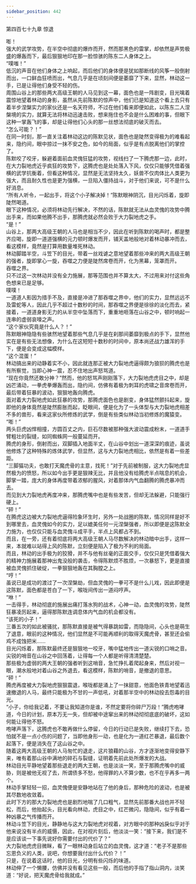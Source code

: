 ```yaml
---
sidebar_position: 442
---
```

 第四百七十九章 惊退


嘭！  
强大的武学攻势，在半空中彻底的爆炸而开，然而那黑色的雷掌，却依然是声势极盛的爆轰而下，最后狠狠地印在那一脸惊骇的陈东二人身体之上。  
“噗嗤！”  
低沉的声音在他们身体之上响起，而后他们的身体便是犹如那断线的风筝一般倒射而出，一口鲜血狂喷而出，气息几乎是在顷刻间便是萎靡了下来，显然，林动这一手，已是让得他们身受不轻的伤。  
周围山谷上的那些两大高级王朝的人马见到这一幕，面色也是一阵剧变，目光噙着震惊地望着林动的身影，虽然从先前陈默的惊声中，他们已是知道这个看上去只有着半步涅槃实力的家伙还是一名天符师，不过在他们看来即便如此，以陈东二人涅槃境的实力，就算无法将林动迅速击败，想来拖住也不会是什么困难的事，但眼下这种一掌轰飞的事，却是让得他们心头的那一丝想法彻底的破灭而去。  
“怎么可能？！”  
在同一时刻，那一直关注着林动这边的陈默见状，面色也是陡然变得极为的难看起来，隐约间，眼中掠过一抹不安之色，如今的局面，似乎是有点脱离他们的掌控了。  
陈默咬了咬牙，躲避着面前血灵傀狂猛的攻势，视线扫了一下腾虎那一边，此时，在大力裂地虎近乎疯狂的攻势下，这腾虎也是处处落入下风，仅仅只能够凭借着强横的武学抗衡着，但看这种情况，显然是无法坚持太久，妖兽不仅肉体比人类更为强大，而且耐久性也是更为强横，一旦陷入僵持战斗，对于他们来说，可不是什么好消息。  
“所有人听令，一起出手，将这个小子解决掉！”陈默眼神阴沉，目光闪烁着，旋即陡然喝道。  
眼下这种情况，必须将林动先行解决，不然的话，陈默就无法从血灵傀的攻势中腾出手来，而如果他腾不出手，那腾虎就必然会败于大力裂地虎之手。  
“是！”  
山谷上，那两大高级王朝的人马也是相当不少，因此在听到陈默的喝声时，都是整齐应喝，旋即一道道强横的元力顿时爆发而开，铺天盖地般地对着林动暴冲而去，看这模样，竟然是打算用数量堆死林动。  
林动脚踏半空，斗笠下的目光，带着一丝戏谑之意地望着那些冲来的两大高级王朝的强者，旋即掌心一旋，吞噬之力便是陡然席卷而开，化为黑幕，笼罩而开。  
吞噬之界。  
只不过这一次林动并没有全力施展，那等范围也并不算太大，不过用来对付这些角色想来已是足够。  
噗噗！  
一道道人影因为措手不及，直接是冲进了那吞噬之界中，他们的实力，显然远远不及雷蛇等人，因此几乎不超过十数秒的时间，那吞噬之界便是徐徐的淡化而去，紧接着，一道道身影无力的从半空中坠落而下，重重地咂落在山谷之中，顿时响起一连串的虚弱哀嚎之声。  
“这个家伙究竟是什么人？！”  
陈默眼神隐隐有些骇然地望着那些气息几乎是在刹那间萎靡到极点的手下，显然他实在是有些无法想像，为什么在这短短十数秒的时间中，原本尚还战力雄浑的手下，便是会变成这幅模样。  
“这个混蛋！”  
林动搞出来的动静着实不小，因此就连那正被大力裂地虎逼得颇为狼狈的腾虎也是有所察觉，当即心神一震，忍不住地出声怒骂道。  
“现在你竟然还敢分神？”然而，他的怒骂声刚刚落下，大力裂地虎虎目之中，却是凶芒涌动，一拳虎拳爆轰而出，隐约间，仿佛有着极为刺耳的虎啸之音席卷而开，最后带着狂暴的波动，狠狠地轰向腾虎。  
面对着大力裂地虎如此狂暴的攻势，那腾虎面色也是剧变，身体猛然颤抖起来，旋即他的身体竟然是陡然膨胀而起，眨眼间，便是化为了一头体型与大力裂地虎相差不多的兽形，看来这家伙所修炼的武学，倒是有些类似林动当初修炼的魔猿变。  
“嘭！”  
两头巨虎凶悍相撞，方圆百丈之内，巨石尽数被那种强大波动震成粉末，一道道手臂粗壮的裂缝，如同蜘蛛网一般蔓延而开。  
腾虎的身形，倒射而出，双脚插入地面半丈，在山谷中划出一道深深的痕迹，虽说他修炼了这种特殊的炼体武学，但显然，这与大力裂地虎相比，依然是有着一些差距。  
“三脚猫功夫，也敢打天魔虎骨的主意，找死！”对于先前被制服，这大力裂地虎显然极为的愤怒，所以如今出手更是狠辣无比，并且他没有给腾虎半点喘息的机会，脚掌一踏，庞大的身体再度带着浓郁的腥风，对着那体内气血翻腾的腾虎暴冲而去。  
而见到大力裂地虎再度冲来，那腾虎嘴中也是有些发苦，但却无法躲避，只能强行硬上。  
“砰！”  
在腾虎这边被大力裂地虎逼得险象环生时，另外一处战圈的陈默，情况同样是好不到哪里去，血灵傀如今的实力，足以媲美任何一元涅槃强者，所以即便是这陈默全力施为，也仅仅只能与血灵傀斗成平手，半点上风都占不到。  
而且，在一旁，还有着彻底将两大高级王朝人马尽数解决的林动暗中出手，这样一来，本就难以站得上风的陈默，立刻便是陷入了极为不利的局面。  
而且，林动的出手极为的狡猾，并不与他有丝毫的正面交手，仅仅只是凭借着强大的精神力施展着那神出鬼没般的袭击，令得陈默烦不胜烦，一次暴怒下，更是直接被血灵傀抓住破绽，一拳狠狠地轰在其胸膛之上。  
“哼！”  
虽说已是成功的渡过了一次涅槃劫，但血灵傀的一拳可不是什么儿戏，因此即便是这陈默，面色都是苍白了一下，喉咙间传出一道闷哼声。  
“咻！”  
一击得手，林动彻底的施展出痛打落水狗的战术，心神一动，血灵傀的攻势，陡然狂暴凌厉起来，逼得那陈默连调息体内气血的机会都没有。  
“该死的小子！”  
三番五次的如此被骚扰，那陈默直接是被气得暴跳如雷，而隐隐间，心头也是萌生了退意，眼前的这种情况，他们显然是不可能再顺利的取得天魔虎骨，甚至还会偷鸡不成蚀把米……  
目光闪烁着，那陈默最终还是狠狠地一咬牙，嘴中猛地传出一道尖锐的口哨之音。  
尖锐的哨音在山谷之中回荡着，让得每一个人都是听得清清楚楚。  
那些极为虚弱的两大王朝的强者听到这哨音，急忙挣扎着爬起身来，然后对视一眼，潮水般地对着山谷之外退去，看这模样，陈默的哨音，是撤退的意思。  
“砰！”  
腾虎再度被大力裂地虎狠狠震退，喉咙都是涌上了一抹甜意，他面色铁青地望着迅速撤退的人马，最终只能极为不甘的一声低吼，对着那半空中的林动投去怨毒的目光。  
“小子，你给我记着，不要让我知道你是谁，不然定要将你碎尸万段！”腾虎咆哮道，今日的计划，原本万无一失，但却被中途窜出来的林动彻彻底底的破坏，这如何能让得他不怒。  
咆哮声落下，这腾虎也不敢再做什么停留，今日的行动已是失败，继续打下去，恐怕就不是一点小伤的问题了，当即他身形一动，也是化为一道红芒暴退，最后数个起落下，便是消失在了这山谷之中。  
随着这两大高级王朝的人马匆忙的退走，这片狼藉的山谷，方才逐渐地变得安静下来，唯有着那山谷中满地的碎石与裂缝，证明着先前此处所爆发的大战。  
林动目光平静地望着那些退走的两大王朝，也是淡淡一笑，至于那腾虎嘴中的威胁，则是被他无视了去，所谓债多不愁，他得罪的人不算少数，也不在乎再多一两个。  
林动手掌轻轻一招，血灵傀便是安静地站在了他的身后，那种危险的波动，也是被其尽数地收敛着。  
此时下方的那大力裂地虎也是剧烈地喘了几口粗气，显然先前那番大战也并不轻松，而后，他抬起头，目光看向林动，虎目之中，红芒微闪，隐隐间，似乎有着一种凶暴之气传播而开。  
林动斗笠下的目光，静静地与这大力裂地虎对视着，对方眼中的那种凶戾似乎对于他来说没有半点的威慑，因此，在对视片刻后，他淡淡一笑：“接下来，我们是不是应该谈一下事先说好你需要付出的代价了？”  
大力裂地虎虎目微眯，看了一眼林动身后站立的血灵傀，这才道：“老子不是那些忘恩负义的人类，说吧，你想要我付出什么代价？！”  
只是，在说着这话时，他的目光，分明有些闪烁的味道。  
林动伸了一个懒腰，仿佛并没有看见这些一般，而后他的手指了指山洞内，淡笑道：“好说，把天魔虎骨给我就成。”  
  
  
